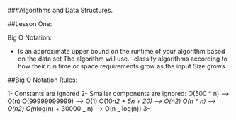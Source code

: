 ###Algorithms and Data Structures.

##Lesson One:

Big O Notation:

- Is an approximate upper bound on the runtime of your algorithm based on the data set
  The algorithm will use.
  -classify algorithms according to how their run time or space requirements grow as the input
  Size grows.

##Big O Notation Rules:

1- Constants are ignored
2- Smaller components are ignored:
O(500 * n) --> O(n)
O(99999999999) --> O(1)
O(10*n2 + 5n + 20) --> O(n2)
O(n * n) --> O(n2)
O(n*log(n) + 30000 _ n) --> O(n _ log(n))
3-
